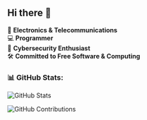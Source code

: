 ## Hi there 👋

🔧 **Electronics & Telecommunications**  
💻 **Programmer**  
🔐 **Cybersecurity Enthusiast**  
🛠️ **Committed to Free Software & Computing**

### 📊 GitHub Stats:
![GitHub Stats](https://github-readme-stats.vercel.app/api?username=qbixxx&show_icons=true&theme=dracula)

![GitHub Contributions](https://github-readme-streak-stats.herokuapp.com/?user=TU_USUARIO&theme=dracula)
